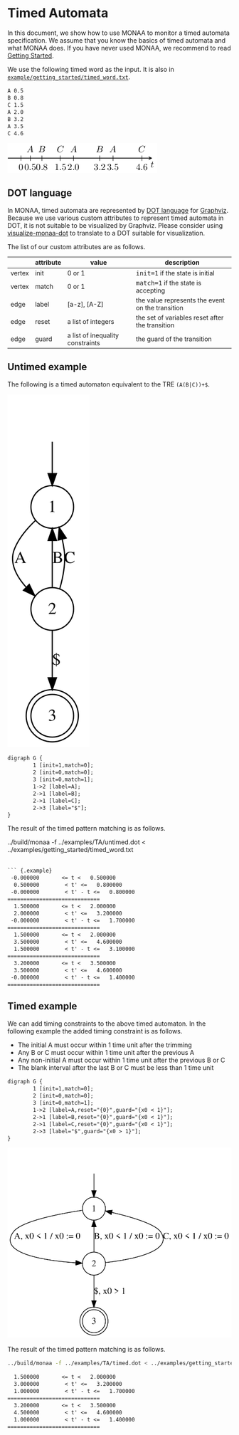 Timed Automata
==============

In this document, we show how to use MONAA to monitor a timed automata specification. We assume that you know the basics of timed automata and what MONAA does. If you have never used MONAA, we recommend to read [Getting Started](./getting_started.md).

We use the following timed word as the input. It is also in
[`example/getting_started/timed_word.txt`](../example/getting_started/timed_word.txt).

``` {.example}
A 0.5
B 0.8
C 1.5
A 2.0
B 3.2
A 3.5
C 4.6
```

![The example timed word](./fig/getting_started/timed_word.png)

DOT language
------------

In MONAA, timed automata are represented by [DOT language](https://www.graphviz.org/doc/info/lang.html) for [Graphviz](https://www.graphviz.org/doc/info/lang.html). Because we use various custom attributes to represent timed automata in DOT, it is not suitable to be visualized by Graphviz. Please consider using [visualize-monaa-dot](https://github.com/MasWag/visualize-monaa-dot) to translate to a DOT suitable for visualization.

The list of our custom attributes are as follows.

<table>
<thead>
<tr class="header">
<th></th>
<th>attribute</th>
<th>value</th>
<th>description</th>
</tr>
</thead>
<tbody>
<tr class="odd">
<td>vertex</td>
<td>init</td><td>0 or 1</td><td><tt>init=1</tt> if the state is initial</td></tr>
<tr class="even">
<td>vertex</td><td>match</td><td>0 or 1</td><td><tt>match=1</tt> if the state is accepting</td>
</tr>
<tr class="odd">
<td>edge</td><td>label</td><td>[a-z], [A-Z]</td><td>the value represents the event on the transition</td>
</tr>
<tr class="even">
<td>edge</td><td>reset</td><td>a list of integers</td><td>the set of variables reset after the transition</td>
</tr>
<tr class="odd">
<td>edge</td><td>guard</td><td>a list of inequality constraints</td><td>the guard of the transition</td>
</tr>
</tbody>
</table>

Untimed example
---------------

The following is a timed automaton equivalent to the TRE `(A(B|C))+$`.

![untimed example](./fig/TA/untimed.svg)

```
digraph G {
        1 [init=1,match=0];
        2 [init=0,match=0];
        3 [init=0,match=1];
        1->2 [label=A];
        2->1 [label=B];
        2->1 [label=C];
        2->3 [label="$"];
}
```

The result of the timed pattern matching is as follows.

../build/monaa -f ../examples/TA/untimed.dot < ../examples/getting_started/timed_word.txt
```

``` {.example}
 -0.000000       <= t <   0.500000
  0.500000        < t' <=   0.800000
 -0.000000        < t' - t <=   0.800000
=============================
  1.500000       <= t <   2.000000
  2.000000        < t' <=   3.200000
 -0.000000        < t' - t <=   1.700000
=============================
  1.500000       <= t <   2.000000
  3.500000        < t' <=   4.600000
  1.500000        < t' - t <=   3.100000
=============================
  3.200000       <= t <   3.500000
  3.500000        < t' <=   4.600000
 -0.000000        < t' - t <=   1.400000
=============================
```

Timed example
-------------

We can add timing constraints to the above timed automaton. In the following example the added timing constraint is as follows.

- The initial A must occur within 1 time unit after the trimming
- Any B or C must occur within 1 time unit after the previous A
- Any non-initial A must occur within 1 time unit after the previous B or C
- The blank interval after the last B or C must be less than 1 time unit

```
digraph G {
        1 [init=1,match=0];
        2 [init=0,match=0];
        3 [init=0,match=1];
        1->2 [label=A,reset="{0}",guard="{x0 < 1}"];
        2->1 [label=B,reset="{0}",guard="{x0 < 1}"];
        2->1 [label=C,reset="{0}",guard="{x0 < 1}"];
        2->3 [label="$",guard="{x0 > 1}"];
}
```

![timed example](./fig/TA/timed.svg)

The result of the timed pattern matching is as follows.

``` {.bash org-language="sh" results="raw"}
../build/monaa -f ../examples/TA/timed.dot < ../examples/getting_started/timed_word.txt
```

``` {.example}
  1.500000       <= t <   2.000000
  3.000000        < t' <=   3.200000
  1.000000        < t' - t <=   1.700000
=============================
  3.200000       <= t <   3.500000
  4.500000        < t' <=   4.600000
  1.000000        < t' - t <=   1.400000
=============================
```
